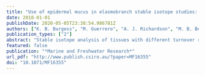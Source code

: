 ```yaml
---
title: "Use of epidermal mucus in elasmobranch stable isotope studies: a pilot study using the giant manta ray (Manta birostris)"
date: 2018-01-01
publishDate: 2020-05-05T23:38:54.986781Z
authors: ["K. B. Burgess", "M. Guerrero", "A. J. Richardson", "M. B. Bennett", "A. D. Marshall"]
publication_types: ["2"]
abstract: "Stable isotope analysis of tissues with different turnover rates allows for a broader temporal view of a species’ feeding habits. Epidermal mucus is a rapid to medium turnover ‘tissue’ in teleost fish, but its use in elasmobranch dietary studies is unknown. In the present study, we conducted stable isotope analysis on mucus and muscle from the giant manta ray Manta birostris. Mucus d13C values were depleted and closer to surface zooplankton d13C values compared with muscle, whereas there was no significant difference in d15N values between these two tissue types. Using diet tissue discrimination factors from the literature, there was no significant difference in the expected prey profile between muscle and epidermal mucus. However, a broader range in d13C values of expected prey was shown for mucus compared with muscle. The results suggest that if M. birostris mucus is indicative of recent dietary intake, resource use during aggregative behaviour off Ecuador is broader, but with no obvious resource switching. The present study is the first example of using bulk stable isotope analysis to evaluate mucus to investigate feeding ecology in elasmobranchs. However, the time course for the change in mucus isotope signature still needs to be determined through controlled feeding studies in an aquarium setting."
featured: false
publication: "*Marine and Freshwater Research*"
url_pdf: "http://www.publish.csiro.au/?paper=MF16355"
doi: "10.1071/MF16355"
---
```


